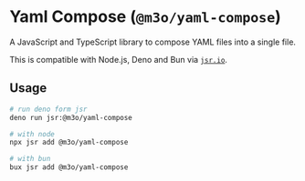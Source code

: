 # Yaml Compose (`@m3o/yaml-compose`)

A JavaScript and TypeScript library to compose YAML files into a single file.

This is compatible with Node.js, Deno and Bun via [`jsr.io`](httos://jsr.io).

## Usage

```sh
# run deno form jsr
deno run jsr:@m3o/yaml-compose

# with node
npx jsr add @m3o/yaml-compose

# with bun
bux jsr add @m3o/yaml-compose
```
